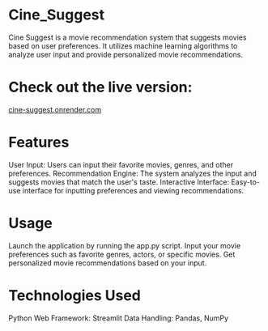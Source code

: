 # Cine_Suggest
Cine Suggest is a movie recommendation system that suggests movies based on user preferences. It utilizes machine learning algorithms to analyze user input and provide personalized movie recommendations.

# Check out the live version:
[cine-suggest.onrender.com](https://cine-suggest.onrender.com/)

# Features
User Input: Users can input their favorite movies, genres, and other preferences.
Recommendation Engine: The system analyzes the input and suggests movies that match the user's taste.
Interactive Interface: Easy-to-use interface for inputting preferences and viewing recommendations.

# Usage
Launch the application by running the app.py script.
Input your movie preferences such as favorite genres, actors, or specific movies.
Get personalized movie recommendations based on your input.

# Technologies Used
Python
Web Framework: Streamlit 
Data Handling: Pandas, NumPy

